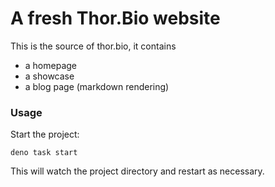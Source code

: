 # A fresh Thor.Bio website

This is the source of thor.bio, it contains

- a homepage
- a showcase
- a blog page (markdown rendering)

### Usage

Start the project:

```
deno task start
```

This will watch the project directory and restart as necessary.
